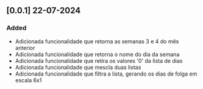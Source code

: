 ## [0.0.1] 22-07-2024

### Added 
- Adicionada funcionalidade que retorna as semanas 3 e 4 do mês anterior
- Adicionada funcionalidade que retorna o nome do dia da semana
- Adicionada funcionalidade que retira os valores '0' da lista de dias
- Adicionada funcionalidade que mescla duas listas
- Adicionada funcionalidade que filtra a lista, gerando os dias de folga em escala 6x1